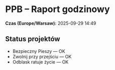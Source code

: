 # PPB – Raport godzinowy
**Czas (Europe/Warsaw):** 2025-09-29 14:49

## Status projektów
- Bezpieczny Pieszy — OK
- Zwolnij przy przejściu — OK
- Odblask ratuje życie — OK


